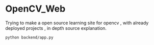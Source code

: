 # OpenCV_Web
Trying to make a open source learning site for opencv , with already deployed projects , in depth source explanation.


```bash
python backend/app.py
```